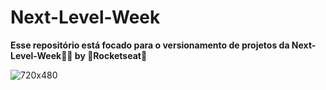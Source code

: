 # Next-Level-Week

**Esse repositório está focado para o versionamento de projetos da Next-Level-Week💚💜 by 🚀Rocketseat🚀**

![720x480](https://user-images.githubusercontent.com/55250762/84303466-65eb0300-ab2d-11ea-8d58-5d4a6b7da5d1.jpg)

